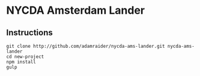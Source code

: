 NYCDA Amsterdam Lander
==============

## Instructions
    git clone http://github.com/adamraider/nycda-ams-lander.git nycda-ams-lander
    cd new-project
    npm install
    gulp

